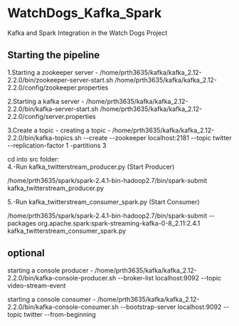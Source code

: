 # WatchDogs_Kafka_Spark
Kafka and Spark Integration in the Watch Dogs Project

## Starting the pipeline

1.Starting a zookeeper server  - /home/prth3635/kafka/kafka_2.12-2.2.0/bin/zookeeper-server-start.sh /home/prth3635/kafka/kafka_2.12-2.2.0/config/zookeeper.properties

2.Starting a kafka server - /home/prth3635/kafka/kafka_2.12-2.2.0/bin/kafka-server-start.sh /home/prth3635/kafka/kafka_2.12-2.2.0/config/server.properties

3.Create a topic - creating a topic - /home/prth3635/kafka/kafka_2.12-2.2.0/bin/kafka-topics.sh --create --zookeeper localhost:2181 --topic twitter --replication-factor 1 -partitions 3

cd into src folder:  
4.-Run kafka_twitterstream_producer.py (Start Producer)

/home/prth3635/spark/spark-2.4.1-bin-hadoop2.7/bin/spark-submit kafka_twitterstream_producer.py

5.-Run kafka_twitterstream_consumer_spark.py (Start Consumer)

/home/prth3635/spark/spark-2.4.1-bin-hadoop2.7/bin/spark-submit --packages org.apache.spark:spark-streaming-kafka-0-8_2.11:2.4.1 kafka_twitterstream_consumer_spark.py

## optional
starting a console producer - /home/prth3635/kafka/kafka_2.12-2.2.0/bin/kafka-console-producer.sh --broker-list localhost:9092 --topic video-stream-event

starting a console consumer - /home/prth3635/kafka/kafka_2.12-2.2.0/bin/kafka-console-consumer.sh --bootstrap-server localhost:9092 --topic twitter --from-beginning

